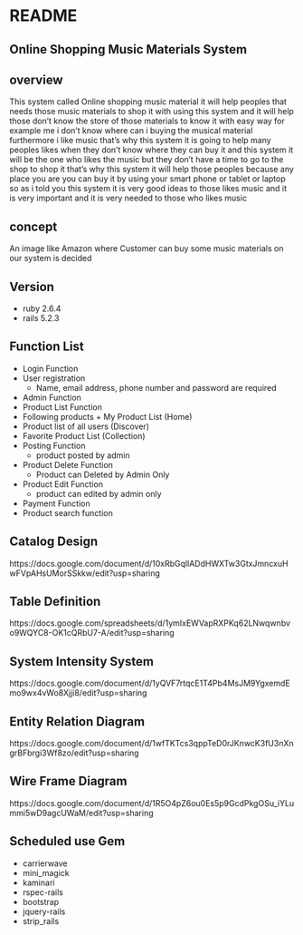 # README
  <h2>Online Shopping Music Materials System</h2>

 <h2> overview</h2>
 This system called Online shopping music material it will help peoples that needs those music materials to shop it with using this system and it will help those don’t know the store of those materials to know it with easy way for example me i don’t know where can i buying the musical material furthermore i like music that’s why this system it is going to help many peoples likes when they don’t know where they can buy it and this system it will be the one who likes the music but they don’t have a time to go to the shop to shop it that’s why this system it will help those peoples because any place you are you can buy it by using your smart phone or tablet or laptop so as i told you this system it is very good ideas to those likes music and it is very important and it is very needed to those who likes music
 <h2> concept</h2>
  An image like Amazon where Customer can buy some music materials on our system is decided
 <h2> Version</h2>
   <ul>
   <li>ruby 2.6.4</li>
   <li>rails 5.2.3</li>
   </ul>
 <h2> Function List</h2>

  * Login Function
  * User registration
    * Name, email address, phone number and password are required
  * Admin Function
  * Product List Function
 * Following products + My Product List (Home)
 * Product list of all users (Discover)
 * Favorite Product List (Collection)
 * Posting Function
 	* product posted by admin
 * Product Delete Function
    * Product can Deleted by Admin Only
 * Product Edit Function
    * product can edited by admin only
 * Payment Function
 * Product search function

 <h2> Catalog Design</h2>
  https://docs.google.com/document/d/10xRbGqllADdHWXTw3GtxJmncxuHwFVpAHsUMorSSkkw/edit?usp=sharing
 <h2> Table Definition</h2>
  https://docs.google.com/spreadsheets/d/1ymIxEWVapRXPKq62LNwqwnbvo9WQYC8-OK1cQRbU7-A/edit?usp=sharing
 <h2> System Intensity System</h2>
  https://docs.google.com/document/d/1yQVF7rtqcE1T4Pb4MsJM9YgxemdEmo9wx4vWo8Xjji8/edit?usp=sharing
 <h2> Entity Relation Diagram</h2>
  https://docs.google.com/document/d/1wfTKTcs3qppTeD0rJKnwcK3fU3nXngrBFbrgi3Wf8zo/edit?usp=sharing
 <h2> Wire Frame Diagram</h2>
  https://docs.google.com/document/d/1R5O4pZ6ou0Es5p9GcdPkgOSu_iYLummi5wD9agcUWaM/edit?usp=sharing
 <h2> Scheduled use Gem</h2>

   * carrierwave
   * mini_magick
   * kaminari
   * rspec-rails
   * bootstrap
   * jquery-rails
   * strip_rails




   












